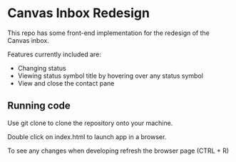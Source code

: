 # Canvas Inbox Redesign

This repo has some front-end implementation for the redesign of the Canvas inbox.

Features currently included are:
* Changing status
* Viewing status symbol title by hovering over any status symbol
* View and close the contact pane

## Running code

Use git clone to clone the repository onto your machine.

Double click on index.html to launch app in a browser.

To see any changes when developing refresh the browser page (CTRL + R)
